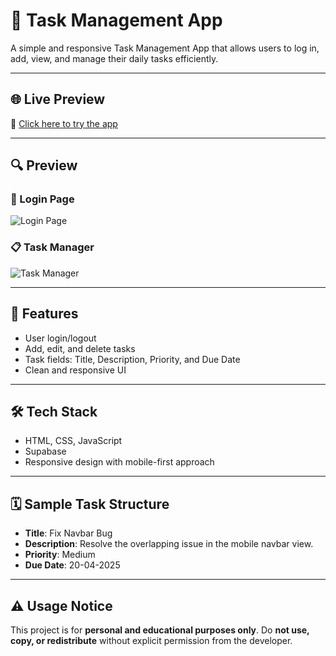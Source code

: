 # 📝 Task Management App

A simple and responsive Task Management App that allows users to log in, add, view, and manage their daily tasks efficiently.

---

## 🌐 Live Preview

🔗 [Click here to try the app](https://7kll8f.csb.app/)

---

## 🔍 Preview

### 🔐 Login Page  
![Login Page](https://github.com/user-attachments/assets/07c4a5ba-9518-4c78-bd78-7b8ee9b236af)

### 📋 Task Manager  
![Task Manager](https://github.com/user-attachments/assets/f5cc1b28-2f8b-4a14-af25-9a414828f360)

---

## 🚀 Features
- User login/logout
- Add, edit, and delete tasks
- Task fields: Title, Description, Priority, and Due Date
- Clean and responsive UI

---

## 🛠️ Tech Stack
- HTML, CSS, JavaScript
- Supabase
- Responsive design with mobile-first approach

---

## 🗓️ Sample Task Structure

- **Title**: Fix Navbar Bug  
- **Description**: Resolve the overlapping issue in the mobile navbar view.  
- **Priority**: Medium  
- **Due Date**: 20-04-2025  

---

## ⚠️ Usage Notice

This project is for **personal and educational purposes only**. Do **not use, copy, or redistribute** without explicit permission from the developer.
